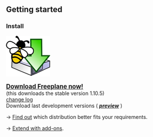 ## Getting started

### Install

[![Download Freeplane](../images/Download.png ':size=71x67')](https://sourceforge.net/projects/freeplane/ ':target=_blank')

<big>**[Download Freeplane now!](https://sourceforge.net/projects/freeplane/ ':target=_blank')** </big>\
(this downloads the stable version 1.10.5)\
[change log](https://www.freeplane.org/info/history/history_en.txt) \
Download last development versions ( [***preview***](https://sourceforge.net/projects/freeplane/files/freeplane%20preview/) )

→ [Find out](Distributions.md) which distribution better fits your requirements.

→ [Extend with add-ons](Add-ons_(install).md).
